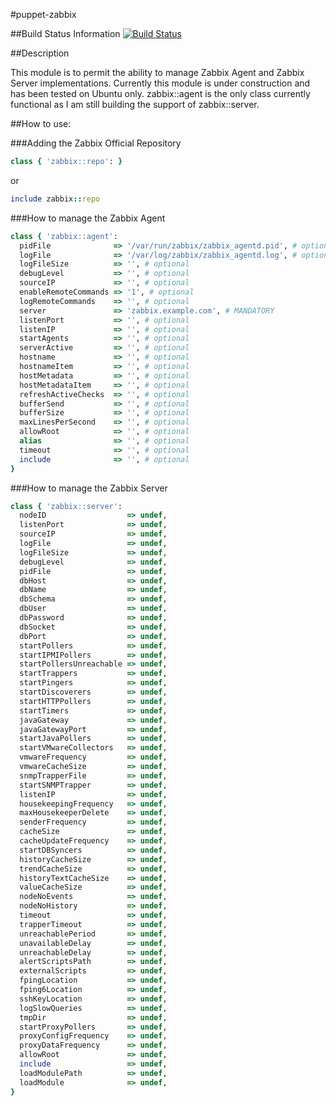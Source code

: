 #puppet-zabbix


##Build Status Information
[![Build Status](https://travis-ci.org/ericsysmin/puppet-zabbix.png)](https://travis-ci.org/ericsysmin/puppet-zabbix)

##Description

This module is to permit the ability to manage Zabbix Agent and Zabbix Server implementations. Currently this module is under construction and has been tested on Ubuntu only. zabbix::agent is the only class currently functional as I am still building the support of zabbix::server.

##How to use:

###Adding the Zabbix Official Repository
```ruby
class { 'zabbix::repo': } 
```
or 
```ruby
include zabbix::repo
```

###How to manage the Zabbix Agent
```ruby
class { 'zabbix::agent':
  pidFile              => '/var/run/zabbix/zabbix_agentd.pid', # optional
  logFile              => '/var/log/zabbix/zabbix_agentd.log', # optional
  logFileSize          => '', # optional
  debugLevel           => '', # optional
  sourceIP             => '', # optional
  enableRemoteCommands => '1', # optional
  logRemoteCommands    => '', # optional
  server               => 'zabbix.example.com', # MANDATORY
  listenPort           => '', # optional
  listenIP             => '', # optional
  startAgents          => '', # optional
  serverActive         => '', # optional
  hostname             => '', # optional
  hostnameItem         => '', # optional
  hostMetadata         => '', # optional
  hostMetadataItem     => '', # optional
  refreshActiveChecks  => '', # optional
  bufferSend           => '', # optional
  bufferSize           => '', # optional
  maxLinesPerSecond    => '', # optional
  allowRoot            => '', # optional
  alias                => '', # optional
  timeout              => '', # optional
  include              => '', # optional
}
```

###How to manage the Zabbix Server
```ruby
class { 'zabbix::server':
  nodeID                  => undef,
  listenPort              => undef,
  sourceIP                => undef,
  logFile                 => undef,
  logFileSize             => undef,
  debugLevel              => undef,
  pidFile                 => undef,
  dbHost                  => undef,
  dbName                  => undef,
  dbSchema                => undef,
  dbUser                  => undef,
  dbPassword              => undef,
  dbSocket                => undef,
  dbPort                  => undef,
  startPollers            => undef,
  startIPMIPollers        => undef,
  startPollersUnreachable => undef,
  startTrappers           => undef,
  startPingers            => undef,
  startDiscoverers        => undef,
  startHTTPPollers        => undef,
  startTimers             => undef,
  javaGateway             => undef,
  javaGatewayPort         => undef,
  startJavaPollers        => undef,
  startVMwareCollectors   => undef,
  vmwareFrequency         => undef,
  vmwareCacheSize         => undef,
  snmpTrapperFile         => undef,
  startSNMPTrapper        => undef,
  listenIP                => undef,
  housekeepingFrequency   => undef,
  maxHousekeeperDelete    => undef,
  senderFrequency         => undef,
  cacheSize               => undef,
  cacheUpdateFrequency    => undef,
  startDBSyncers          => undef,
  historyCacheSize        => undef,
  trendCacheSize          => undef,
  historyTextCacheSize    => undef,
  valueCacheSize          => undef,
  nodeNoEvents            => undef,
  nodeNoHistory           => undef,
  timeout                 => undef,
  trapperTimeout          => undef,
  unreachablePeriod       => undef,
  unavailableDelay        => undef,
  unreachableDelay        => undef,
  alertScriptsPath        => undef,
  externalScripts         => undef,
  fpingLocation           => undef,
  fping6Location          => undef,
  sshKeyLocation          => undef,
  logSlowQueries          => undef,
  tmpDir                  => undef,
  startProxyPollers       => undef,
  proxyConfigFrequency    => undef,
  proxyDataFrequency      => undef,
  allowRoot               => undef,
  include                 => undef,
  loadModulePath          => undef,
  loadModule              => undef,
}
```